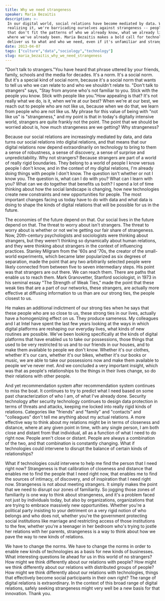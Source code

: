 ```yaml
---
title: Why we need strangeness
speaker: Maria Bezaitis
description: >-
 In our digital world, social relations have become mediated by data. Without even
 realizing it, we're barricading ourselves against strangeness -- people and ideas
 that don't fit the patterns of who we already know, what we already like and
 where we've already been. Maria Bezaitis makes a bold call for technology to
 deliver us to what and who we need, even if it's unfamiliar and strange.
date: 2013-04-07
tags: ["culture","data","sociology","technology"]
slug: maria_bezaitis_why_we_need_strangeness
---
```


"Don't talk to strangers."You have heard that phrase uttered by your friends, family,
schools and the media for decades. It's a norm. It's a social norm. But it's a special
kind of social norm, because it's a social norm that wants to tell us who we can relate to
and who we shouldn't relate to. "Don't talk to strangers" says, "Stay from anyone who's
not familiar to you. Stick with the people you know. Stick with people like you."How
appealing is that? It's not really what we do, is it, when we're at our best? When we're
at our best, we reach out to people who are not like us, because when we do that, we learn
from people who are not like us. My phrase for this value of being with "not like us" is
"strangeness," and my point is that in today's digitally intensive world, strangers are
quite frankly not the point. The point that we should be worried about is, how much
strangeness are we getting? Why strangeness?

Because our social relations are increasingly mediated by data, and data turns our social
relations into digital relations, and that means that our digital relations now depend
extraordinarily on technology to bring to them a sense of robustness, a sense of
discovery, a sense of surprise and unpredictability. Why not strangers? Because strangers
are part of a world of really rigid boundaries. They belong to a world of people I know
versus people I don't know, and in the context of my digital relations, I'm already doing
things with people I don't know. The question isn't whether or not I know you. The
question is, what can I do with you? What can I learn with you? What can we do together
that benefits us both? I spend a lot of time thinking about how the social landscape is
changing, how new technologies create new constraints and new opportunities for people.
The most important changes facing us today have to do with data and what data is doing to
shape the kinds of digital relations that will be possible for us in the
future.

The economies of the future depend on that. Our social lives in the future depend on that.
The threat to worry about isn't strangers. The threat to worry about is whether or not
we're getting our fair share of strangeness. Now, 20th-century psychologists and
sociologists were thinking about strangers, but they weren't thinking so dynamically about
human relations, and they were thinking about strangers in the context of influencing
practices. Stanley Milgram from the '60s and '70s, the creator of the small-world
experiments, which became later popularized as six degrees of separation, made the point
that any two arbitrarily selected people were likely connected from between five to seven
intermediary steps. His point was that strangers are out there. We can reach them. There
are paths that enable us to reach them. Mark Granovetter, Stanford sociologist, in 1973 in
his seminal essay "The Strength of Weak Ties," made the point that these weak ties that
are a part of our networks, these strangers, are actually more effective at diffusing
information to us than are our strong ties, the people closest to us.

He makes an additional indictment of our strong ties when he says that these people who
are so close to us, these strong ties in our lives, actually have a homogenizing effect on
us. They produce sameness. My colleagues and I at Intel have spent the last few years
looking at the ways in which digital platforms are reshaping our everyday lives, what
kinds of new routines are possible. We've been looking specifically at the kinds of
digital platforms that have enabled us to take our possessions, those things that used to
be very restricted to us and to our friends in our houses, and to make them available to
people we don't know. Whether it's our clothes, whether it's our cars, whether it's our
bikes, whether it's our books or music, we are able to take our possessions now and make
them available to people we've never met. And we concluded a very important insight, which
was that as people's relationships to the things in their lives change, so do their
relations with other people.

And yet recommendation system after recommendation system continues to miss the boat. It
continues to try to predict what I need based on some past characterization of who I am,
of what I've already done. Security technology after security technology continues to
design data protection in terms of threats and attacks, keeping me locked into really
rigid kinds of relations. Categories like "friends" and "family" and "contacts" and
"colleagues" don't tell me anything about my actual relations. A more effective way to
think about my relations might be in terms of closeness and distance, where at any given
point in time, with any single person, I am both close and distant from that individual,
all as a function of what I need to do right now. People aren't close or distant. People
are always a combination of the two, and that combination is constantly changing. What if
technologies could intervene to disrupt the balance of certain kinds of
relationships?

What if technologies could intervene to help me find the person that I need right now?
Strangeness is that calibration of closeness and distance that enables me to find the
people that I need right now, that enables me to find the sources of intimacy, of
discovery, and of inspiration that I need right now. Strangeness is not about meeting
strangers. It simply makes the point that we need to disrupt our zones of familiarity. So
jogging those zones of familiarity is one way to think about strangeness, and it's a
problem faced not just by individuals today, but also by organizations, organizations that
are trying to embrace massively new opportunities. Whether you're a political party
insisting to your detriment on a very rigid notion of who belongs and who does not,
whether you're the government protecting social institutions like marriage and restricting
access of those institutions to the few, whether you're a teenager in her bedroom who's
trying to jostle her relations with her parents, strangeness is a way to think about how
we pave the way to new kinds of relations.

We have to change the norms. We have to change the norms in order to enable new kinds of
technologies as a basis for new kinds of businesses. What interesting questions lie ahead
for us in this world of no strangers? How might we think differently about our relations
with people? How might we think differently about our relations with distributed groups of
people? How might we think differently about our relations with technologies, things that
effectively become social participants in their own right? The range of digital relations
is extraordinary. In the context of this broad range of digital relations, safely seeking
strangeness might very well be a new basis for that innovation. Thank you.

<!--
ad_duration=3.33
event="TED@Intel"
external_start_time=0
intro_duration=11.82
is_subtitle_required="False"
is_talk_featured="True"
language="en"
language_swap="False"
native_language="en"
number_of_related_talks=6
number_of_speakers=1
number_of_subtitled_videos=31
number_of_tags=4
number_of_talk_download_languages=31
number_of_talk_more_resources=0
number_of_talk_recommendations=0
number_of_talks_take_actions=0
post_ad_duration=0.83
published_timestamp="2013-05-14 15:00:03"
recording_date="2013-04-07"
speaker_description="Computer engineer"
speaker_is_published=1
speaker_name="Maria Bezaitis"
talk_name="Why we need strangeness"
talks_tags=["culture","data","sociology","technology"]
url_audio="https://download.ted.com/talks/MariaBezaitis_2013S.mp3?apikey=acme-roadrunner"
url_photo_speaker="https://pe.tedcdn.com/images/ted/a2b4b6e617ae995c902349f5143e9aaaaa6eee5b_254x191.jpg"
url_photo_talk="https://s3.amazonaws.com/talkstar-photos/uploads/1b799db6-edd7-4729-a2f5-173db90e264d/MariaBezaitis_2013S-embed.jpg"
url_webpage="https://www.ted.com/talks/maria_bezaitis_why_we_need_strangeness"
video_type_name="TED Institute Talk"
-->